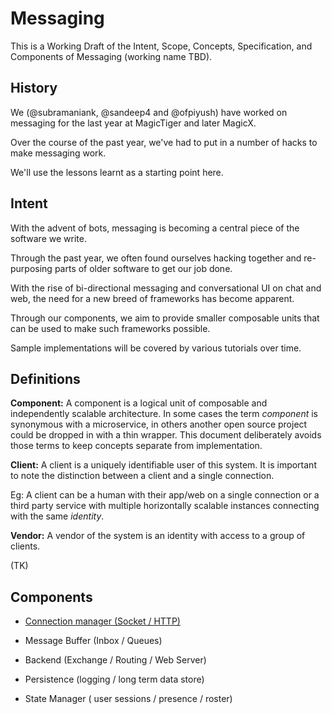 # Messaging

This is a Working Draft of the Intent, Scope, Concepts, Specification, and Components of Messaging (working name TBD).


## History

We (@subramaniank, @sandeep4 and @ofpiyush) have worked on messaging for the last year at MagicTiger and later MagicX.

Over the course of the past year, we've had to put in a number of hacks to make messaging work.

We'll use the lessons learnt as a starting point here.


## Intent

With the advent of bots, messaging is becoming a central piece of the software we write.

Through the past year, we often found ourselves hacking together and re-purposing parts of older software to get our job done.

With the rise of bi-directional messaging and conversational UI on chat and web, the need for a new breed of frameworks has become apparent.

Through our components, we aim to provide smaller composable units that can be used to make such frameworks possible.

Sample implementations will be covered by various tutorials over time.

## Definitions

**Component:** A component is a logical unit of composable and independently scalable architecture.
In some cases the term *component* is synonymous with a microservice, in others another open source project could be dropped in with a thin wrapper. This document deliberately avoids those terms to keep concepts separate from implementation.

**Client:** A client is a uniquely identifiable user of this system. It is important to note the distinction between a client and a single connection.

Eg: A client can be a human with their app/web on a single connection or a third party service with multiple horizontally scalable instances connecting with the same *identity*.

**Vendor:** A vendor of the system is an identity with access to a group of clients.

(TK)

## Components

* [Connection manager (Socket / HTTP)](./ConnectionManager.md)

* Message Buffer (Inbox / Queues)

* Backend (Exchange / Routing / Web Server)

* Persistence (logging / long term data store)

* State Manager ( user sessions / presence / roster)
